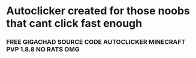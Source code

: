 # Autoclicker created for those noobs that cant click fast enough

### FREE GIGACHAD SOURCE CODE AUTOCLICKER MINECRAFT PVP 1.8.8 NO RATS OMG

